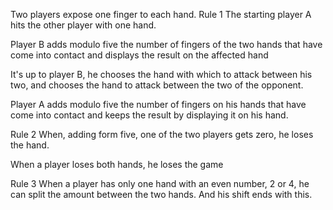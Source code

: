 Two players expose one finger to each hand.
Rule 1
The starting player A hits the other player with one hand.

Player B adds modulo five the number of fingers of the two hands that have come into contact and displays the result on the affected hand

It's up to player B, he chooses the hand with which to attack between his two, and chooses the hand to attack between the two of the opponent.

Player A adds modulo five the number of fingers on his hands that have come into contact and keeps the result by displaying it on his hand.

Rule 2
When, adding form five, one of the two players gets zero, he loses the hand.

When a player loses both hands, he loses the game

Rule 3
When a player has only one hand with an even number, 2 or 4, he can split the amount between the two hands. And his shift ends with this.
